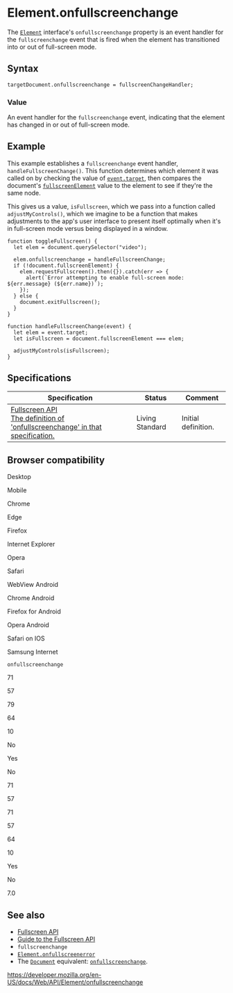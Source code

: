 # Element.onfullscreenchange

The [`Element`](../element) interface's `onfullscreenchange` property is an event handler for the `fullscreenchange` event that is fired when the element has transitioned into or out of full-screen mode.

## Syntax

    targetDocument.onfullscreenchange = fullscreenChangeHandler;

### Value

An event handler for the `fullscreenchange` event, indicating that the element has changed in or out of full-screen mode.

## Example

This example establishes a `fullscreenchange` event handler, `handleFullscreenChange()`. This function determines which element it was called on by checking the value of [`event.target`](../event/target), then compares the document's [`fullscreenElement`](../document/fullscreenelement) value to the element to see if they're the same node.

This gives us a value, `isFullscreen`, which we pass into a function called `adjustMyControls()`, which we imagine to be a function that makes adjustments to the app's user interface to present itself optimally when it's in full-screen mode versus being displayed in a window.

    function toggleFullscreen() {
      let elem = document.querySelector("video");

      elem.onfullscreenchange = handleFullscreenChange;
      if (!document.fullscreenElement) {
        elem.requestFullscreen().then({}).catch(err => {
          alert(`Error attempting to enable full-screen mode: ${err.message} (${err.name})`);
        });
      } else {
        document.exitFullscreen();
      }
    }

    function handleFullscreenChange(event) {
      let elem = event.target;
      let isFullscreen = document.fullscreenElement === elem;

      adjustMyControls(isFullscreen);
    }

## Specifications

<table><thead><tr class="header"><th>Specification</th><th>Status</th><th>Comment</th></tr></thead><tbody><tr class="odd"><td><a href="https://fullscreen.spec.whatwg.org/#handler-document-onfullscreenchange">Fullscreen API<br />
<span class="small">The definition of 'onfullscreenchange' in that specification.</span></a></td><td><span class="spec-living">Living Standard</span></td><td>Initial definition.</td></tr></tbody></table>

## Browser compatibility

Desktop

Mobile

Chrome

Edge

Firefox

Internet Explorer

Opera

Safari

WebView Android

Chrome Android

Firefox for Android

Opera Android

Safari on IOS

Samsung Internet

`onfullscreenchange`

71

57

79

64

10

No

Yes

No

71

57

71

57

64

10

Yes

No

7.0

## See also

- [Fullscreen API](../fullscreen_api)
- [Guide to the Fullscreen API](../fullscreen_api/guide)
- `fullscreenchange`
- [`Element.onfullscreenerror`](onfullscreenerror)
- The [`Document`](../document) equivalent: [`onfullscreenchange`](../document/onfullscreenchange).

<a href="https://developer.mozilla.org/en-US/docs/Web/API/Element/onfullscreenchange" class="_attribution-link">https://developer.mozilla.org/en-US/docs/Web/API/Element/onfullscreenchange</a>
